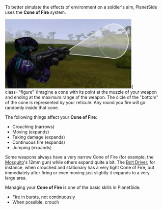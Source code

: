 To better simulate the effects of environment on a soldier's aim, PlanetSide
uses the **Cone of Fire** system.

![](../images/Coneoffire.jpg){ class="figure" }Imagine a cone with its point at
the muzzle of your weapon and ending at the maximum range of the weapon. The
cicle of the "bottom" of the cone is represented by your reticule. Any round you
fire will go randomly inside that cone.

The following things affect your **Cone of Fire**:

- Crouching (narrows)
- Moving (expands)
- Taking damage (expands)
- Continuous fire (expands)
- Jumping (expands)

Some weapons always have a very narrow Cone of Fire (for example, the
[Mosquito](../vehicles/Mosquito.md)'s 12mm gun) while others expand quite a bit.
The [Bolt Driver](../weapons/Bolt_Driver.md), for instance, when crouched and
stationary has a very tight Cone of Fire, but immediately after firing or even
moving just slightly it expands to a very large area.

Managing your **Cone of Fire** is one of the basic skills in PlanetSide.

- Fire in bursts, not continuously
- When possible, crouch
